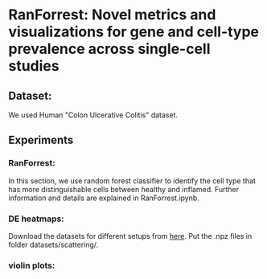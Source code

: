 # RanForrest: Novel metrics and visualizations for gene and cell-type prevalence across single-cell studies

## Dataset:
We used Human "Colon Ulcerative Colitis" dataset.

## Experiments
### RanForrest:
In this section, we use random forest classifier to identify the cell type that has more distinguishable cells between healthy and inflamed. Further information and details are explained in RanForrest.ipynb.


### DE heatmaps:
Download the datasets for different setups from [here](https://drive.switch.ch/index.php/s/ov6OiLyc3V2xEo2). Put the .npz files in folder datasets/scattering/.


### violin plots:
